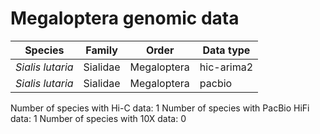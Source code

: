 # Megaloptera genomic data

| Species | Family | Order | Data type |
| -- | --- | --- | --- |
| *Sialis lutaria* | Sialidae | Megaloptera | hic-arima2 |
| *Sialis lutaria* | Sialidae | Megaloptera | pacbio |

Number of species with Hi-C data: 1
Number of species with PacBio HiFi data: 1
Number of species with 10X data: 0
